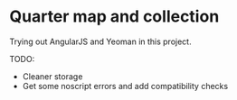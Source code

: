 Quarter map and collection
==================

Trying out AngularJS and Yeoman in this project.

TODO:

- Cleaner storage
- Get some noscript errors and add compatibility checks